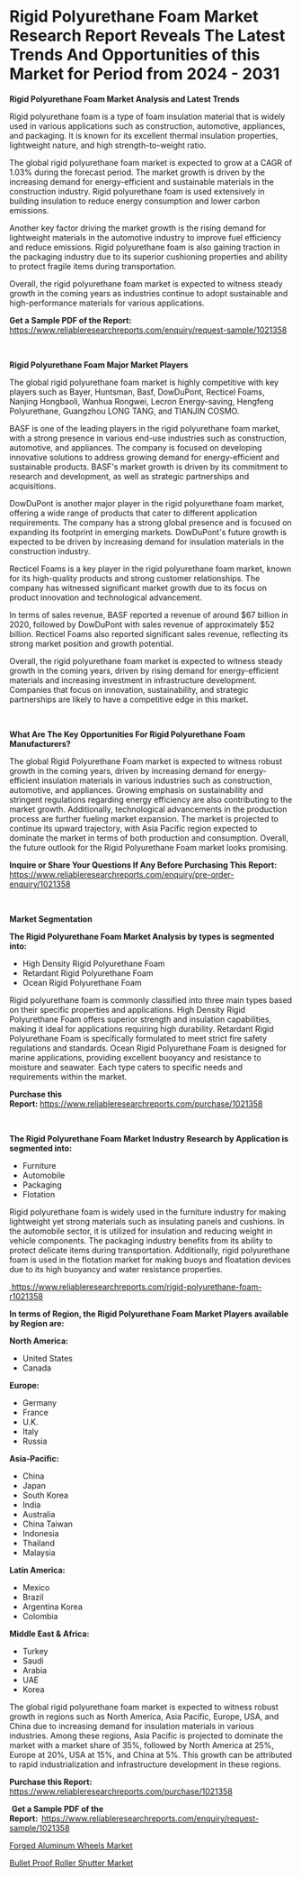 <p><h1>Rigid Polyurethane Foam Market Research Report Reveals The Latest Trends And Opportunities of this Market for Period from 2024 - 2031</h1></p><p><strong>Rigid Polyurethane Foam Market Analysis and Latest Trends</strong></p>
<p><p>Rigid polyurethane foam is a type of foam insulation material that is widely used in various applications such as construction, automotive, appliances, and packaging. It is known for its excellent thermal insulation properties, lightweight nature, and high strength-to-weight ratio. </p><p>The global rigid polyurethane foam market is expected to grow at a CAGR of 1.03% during the forecast period. The market growth is driven by the increasing demand for energy-efficient and sustainable materials in the construction industry. Rigid polyurethane foam is used extensively in building insulation to reduce energy consumption and lower carbon emissions. </p><p>Another key factor driving the market growth is the rising demand for lightweight materials in the automotive industry to improve fuel efficiency and reduce emissions. Rigid polyurethane foam is also gaining traction in the packaging industry due to its superior cushioning properties and ability to protect fragile items during transportation. </p><p>Overall, the rigid polyurethane foam market is expected to witness steady growth in the coming years as industries continue to adopt sustainable and high-performance materials for various applications.</p></p>
<p><strong>Get a Sample PDF of the Report:&nbsp;</strong> <a href="https://www.reliableresearchreports.com/enquiry/request-sample/1021358">https://www.reliableresearchreports.com/enquiry/request-sample/1021358</a></p>
<p>&nbsp;</p>
<p><strong>Rigid Polyurethane Foam Major Market Players</strong></p>
<p><p>The global rigid polyurethane foam market is highly competitive with key players such as Bayer, Huntsman, Basf, DowDuPont, Recticel Foams, Nanjing Hongbaoli, Wanhua Rongwei, Lecron Energy-saving, Hengfeng Polyurethane, Guangzhou LONG TANG, and TIANJIN COSMO. </p><p>BASF is one of the leading players in the rigid polyurethane foam market, with a strong presence in various end-use industries such as construction, automotive, and appliances. The company is focused on developing innovative solutions to address growing demand for energy-efficient and sustainable products. BASF's market growth is driven by its commitment to research and development, as well as strategic partnerships and acquisitions.</p><p>DowDuPont is another major player in the rigid polyurethane foam market, offering a wide range of products that cater to different application requirements. The company has a strong global presence and is focused on expanding its footprint in emerging markets. DowDuPont's future growth is expected to be driven by increasing demand for insulation materials in the construction industry.</p><p>Recticel Foams is a key player in the rigid polyurethane foam market, known for its high-quality products and strong customer relationships. The company has witnessed significant market growth due to its focus on product innovation and technological advancement.</p><p>In terms of sales revenue, BASF reported a revenue of around $67 billion in 2020, followed by DowDuPont with sales revenue of approximately $52 billion. Recticel Foams also reported significant sales revenue, reflecting its strong market position and growth potential.</p><p>Overall, the rigid polyurethane foam market is expected to witness steady growth in the coming years, driven by rising demand for energy-efficient materials and increasing investment in infrastructure development. Companies that focus on innovation, sustainability, and strategic partnerships are likely to have a competitive edge in this market.</p></p>
<p>&nbsp;</p>
<p><strong>What Are The Key Opportunities For Rigid Polyurethane Foam Manufacturers?</strong></p>
<p><p>The global Rigid Polyurethane Foam market is expected to witness robust growth in the coming years, driven by increasing demand for energy-efficient insulation materials in various industries such as construction, automotive, and appliances. Growing emphasis on sustainability and stringent regulations regarding energy efficiency are also contributing to the market growth. Additionally, technological advancements in the production process are further fueling market expansion. The market is projected to continue its upward trajectory, with Asia Pacific region expected to dominate the market in terms of both production and consumption. Overall, the future outlook for the Rigid Polyurethane Foam market looks promising.</p></p>
<p><strong>Inquire or Share Your Questions If Any Before Purchasing This Report:</strong> <a href="https://www.reliableresearchreports.com/enquiry/pre-order-enquiry/1021358">https://www.reliableresearchreports.com/enquiry/pre-order-enquiry/1021358</a></p>
<p>&nbsp;</p>
<p><strong>Market Segmentation</strong></p>
<p><strong>The Rigid Polyurethane Foam Market Analysis by types is segmented into:</strong></p>
<p><ul><li>High Density Rigid Polyurethane Foam</li><li>Retardant Rigid Polyurethane Foam</li><li>Ocean Rigid Polyurethane Foam</li></ul></p>
<p><p>Rigid polyurethane foam is commonly classified into three main types based on their specific properties and applications. High Density Rigid Polyurethane Foam offers superior strength and insulation capabilities, making it ideal for applications requiring high durability. Retardant Rigid Polyurethane Foam is specifically formulated to meet strict fire safety regulations and standards. Ocean Rigid Polyurethane Foam is designed for marine applications, providing excellent buoyancy and resistance to moisture and seawater. Each type caters to specific needs and requirements within the market.</p></p>
<p><strong>Purchase this Report:&nbsp;</strong><a href="https://www.reliableresearchreports.com/purchase/1021358">https://www.reliableresearchreports.com/purchase/1021358</a></p>
<p>&nbsp;</p>
<p><strong>The Rigid Polyurethane Foam Market Industry Research by Application is segmented into:</strong></p>
<p><ul><li>Furniture</li><li>Automobile</li><li>Packaging</li><li>Flotation</li></ul></p>
<p><p>Rigid polyurethane foam is widely used in the furniture industry for making lightweight yet strong materials such as insulating panels and cushions. In the automobile sector, it is utilized for insulation and reducing weight in vehicle components. The packaging industry benefits from its ability to protect delicate items during transportation. Additionally, rigid polyurethane foam is used in the flotation market for making buoys and floatation devices due to its high buoyancy and water resistance properties.</p></p>
<p><a href="https://www.reliableresearchreports.com/rigid-polyurethane-foam-r1021358">&nbsp;https://www.reliableresearchreports.com/rigid-polyurethane-foam-r1021358</a></p>
<p><strong>In terms of Region, the Rigid Polyurethane Foam Market Players available by Region are:</strong></p>
<p>
    <p> <strong> North America: </strong>
        <ul>
            <li>United States</li>
            <li>Canada</li>
        </ul>
        </p> 
    <p> <strong> Europe: </strong>
        <ul>
            <li>Germany</li>
            <li>France</li>
            <li>U.K.</li>
            <li>Italy</li>
            <li>Russia</li>
        </ul>
        </p> 
    <p> <strong> Asia-Pacific: </strong>
        <ul>
            <li>China</li>
            <li>Japan</li>
            <li>South Korea</li>
            <li>India</li>
            <li>Australia</li>
            <li>China Taiwan</li>
            <li>Indonesia</li>
            <li>Thailand</li>
            <li>Malaysia</li>
        </ul>
        </p> 
    <p> <strong> Latin America: </strong>
        <ul>
            <li>Mexico</li>
            <li>Brazil</li>
            <li>Argentina Korea</li>
            <li>Colombia</li>
        </ul>
        </p> 
    <p> <strong> Middle East & Africa: </strong>
        <ul>
            <li>Turkey</li>
            <li>Saudi</li>
            <li>Arabia</li>
            <li>UAE</li>
            <li>Korea</li>
        </ul>
    </p>
    </p>
<p><p>The global rigid polyurethane foam market is expected to witness robust growth in regions such as North America, Asia Pacific, Europe, USA, and China due to increasing demand for insulation materials in various industries. Among these regions, Asia Pacific is projected to dominate the market with a market share of 35%, followed by North America at 25%, Europe at 20%, USA at 15%, and China at 5%. This growth can be attributed to rapid industrialization and infrastructure development in these regions.</p></p>
<p><strong>Purchase this Report: </strong><a href="https://www.reliableresearchreports.com/purchase/1021358">https://www.reliableresearchreports.com/purchase/1021358</a></p>
<p>&nbsp;<strong>Get a Sample PDF of the Report:&nbsp;&nbsp;</strong><a href="https://www.reliableresearchreports.com/enquiry/request-sample/1021358">https://www.reliableresearchreports.com/enquiry/request-sample/1021358</a></p>
<p><strong></strong></p>
<p><p><a href="https://view.publitas.com/reportprime-1/forged-aluminum-wheels-market-outlook-complete-industry-analysis-2024-to-2031/">Forged Aluminum Wheels Market</a></p><p><a href="https://github.com/mdkiwi4kiwi/Market-Research-Report-List-1/blob/main/bullet-proof-roller-shutter-market.md">Bullet Proof Roller Shutter Market</a></p></p>